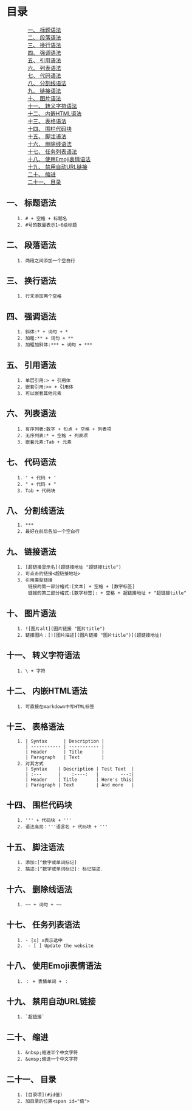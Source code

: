 # 目录
&emsp;&emsp;&emsp;&emsp;[一、 标题语法](#1)  
&emsp;&emsp;&emsp;&emsp;[二、 段落语法](#2)  
&emsp;&emsp;&emsp;&emsp;[三、 换行语法](#3)  
&emsp;&emsp;&emsp;&emsp;[四、 强调语法](#4)  
&emsp;&emsp;&emsp;&emsp;[五、 引用语法](#5)  
&emsp;&emsp;&emsp;&emsp;[六、 列表语法](#6)  
&emsp;&emsp;&emsp;&emsp;[七、 代码语法](#7)  
&emsp;&emsp;&emsp;&emsp;[八、 分割线语法](#8)  
&emsp;&emsp;&emsp;&emsp;[九、 链接语法](#9)  
&emsp;&emsp;&emsp;&emsp;[十、 图片语法](#10)  
&emsp;&emsp;&emsp;&emsp;[十一、 转义字符语法](#11)  
&emsp;&emsp;&emsp;&emsp;[十二、 内嵌HTML语法](#12)  
&emsp;&emsp;&emsp;&emsp;[十三、 表格语法](#13)  
&emsp;&emsp;&emsp;&emsp;[十四、 围栏代码块](#14)  
&emsp;&emsp;&emsp;&emsp;[十五、 脚注语法](#15)  
&emsp;&emsp;&emsp;&emsp;[十六、 删除线语法](#16)  
&emsp;&emsp;&emsp;&emsp;[十七、 任务列表语法](#17)  
&emsp;&emsp;&emsp;&emsp;[十八、 使用Emoji表情语法](#18)  
&emsp;&emsp;&emsp;&emsp;[十九、 禁用自动URL链接](#19)  
&emsp;&emsp;&emsp;&emsp;[二十、 缩进](#20)  
&emsp;&emsp;&emsp;&emsp;[二十一、 目录](#21)  
## 一、 标题语法<span id="1">
		1. # + 空格 + 标题名
		2. #号的数量表示1~6级标题
## 二、 段落语法<span id="2">
		1. 两段之间添加一个空白行
## 三、 换行语法<span id="3">
		1. 行末添加两个空格
## 四、 强调语法<span id="4">
		1. 斜体:* + 词句 + *
		2. 加粗:** + 词句 + **
		3. 加粗加斜体:*** + 词句 + ***
## 五、 引用语法<span id="5">
		1. 单层引用:> + 引用体
		2. 嵌套引用:>> + 引用体
		3. 可以嵌套其他元素
## 六、 列表语法<span id="6">
		1. 有序列表:数字 + 句点 + 空格 + 列表项
		2. 无序列表:* + 空格 + 列表项
		3. 嵌套元素:Tab + 元素
## 七、 代码语法<span id="7">
		1. ' + 代码 + '
		2. " + 代码 + "
		3. Tab + 代码块
## 八、 分割线语法<span id="8">
		1. ***
		2. 最好在前后各加一个空白行
## 九、 链接语法<span id="9">
		1. [超链接显示名](超链接地址 "超链接title")
		2. 可点击的链接<超链接地址>
		3. 引用类型链接
			链接的第一部分格式:[文本] + 空格 + [数字标签]
			链接的第二部分格式:[数字标签]: + 空格 + 超链接地址 + "超链接title"
## 十、 图片语法<span id="10">
		1. ![图片alt](图片链接 "图片title")
		2. 链接图片：[![图片描述](图片链接 "图片title")](超链接地址)
## 十一、 转义字符语法<span id="11">
		1. \ + 字符
## 十二、 内嵌HTML语法<span id="12">
		1. 可直接在markdown中写HTML标签
## 十三、 表格语法<span id="13">
		1. | Syntax      | Description |
		   | ----------- | ----------- |
	       | Header      | Title       |
	       | Paragraph   | Text        |
	    2. 对其方式
	       | Syntax    | Description | Test Text  |
		   | :---      |    :----:   |        ---:|
		   | Header    | Title       | Here's this|
		   | Paragraph | Text        | And more   |
## 十四、 围栏代码块<span id="14">
		1. ''' + 代码块 + '''
		2. 语法高亮：'''语言名 + 代码块 + '''
## 十五、 脚注语法<span id="15">
		1. 添加:[^数字或单词标记]
		2. 描述:[^数字或单词标记]: 标记描述.
## 十六、 删除线语法<span id="16">
		1. ~~ + 词句 + ~~
## 十七、 任务列表语法<span id="17">
		1. - [x] x表示选中
		2.  - [ ] Update the website
## 十八、 使用Emoji表情语法<span id="18">
		1. ： + 表情单词 + ：
## 十九、 禁用自动URL链接<span id="19">
		1. `超链接`
## 二十、 缩进<span id="20">
		1. &nbsp;缩进半个中文字符
		2. &emsp;缩进一个中文字符
## 二十一、 目录<span id="21">
		1. [目录项](#id值)
		2. 加目录的位置<span id="值">
